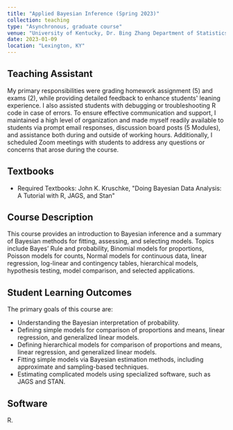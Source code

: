 ```yaml
---
title: "Applied Bayesian Inference (Spring 2023)"
collection: teaching
type: "Asynchronous, graduate course"
venue: "University of Kentucky, Dr. Bing Zhang Department of Statistics"
date: 2023-01-09
location: "Lexington, KY"
---
```


## Teaching Assistant
My primary responsibilities were grading homework assignment (5) and exams (2), while providing detailed feedback to enhance students' leaning experience. I also assisted students with debugging or troubleshooting R code in case of errors. To ensure effective communication and support, I maintained a high level of organization and made myself readily available to students via prompt email responses, discussion board posts (5 Modules), and assistance both during and outside of working hours. Additionally, I scheduled Zoom meetings with students to address any questions or concerns that arose during the course.

## Textbooks
* Required Textbooks: John K. Kruschke, "Doing Bayesian Data Analysis: A Tutorial with R, JAGS, and Stan"

## Course Description
This course provides an introduction to Bayesian inference and a summary of Bayesian methods for fitting, assessing, and selecting models. Topics include Bayes’ Rule and probability, Binomial models for proportions, Poisson models for counts, Normal models for continuous data, linear regression, log-linear and contingency tables, hierarchical models, hypothesis testing, model comparison,
and selected applications.

## Student Learning Outcomes
The primary goals of this course are:

* Understanding the Bayesian interpretation of probability.
* Defining simple models for comparison of proportions and means, linear regression, and generalized linear models.
* Defining hierarchical models for comparison of proportions and means, linear regression, and generalized linear models.
* Fitting simple models via Bayesian estimation methods, including approximate and sampling-based techniques.
* Estimating complicated models using specialized software, such as JAGS and STAN.

## Software
R.
